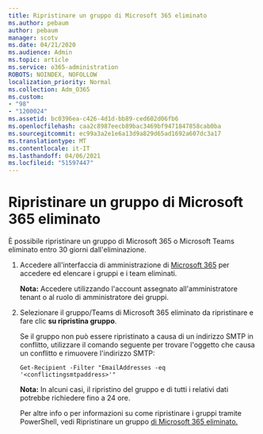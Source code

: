 ```yaml
---
title: Ripristinare un gruppo di Microsoft 365 eliminato
ms.author: pebaum
author: pebaum
manager: scotv
ms.date: 04/21/2020
ms.audience: Admin
ms.topic: article
ms.service: o365-administration
ROBOTS: NOINDEX, NOFOLLOW
localization_priority: Normal
ms.collection: Adm_O365
ms.custom:
- "98"
- "1200024"
ms.assetid: bc0396ea-c426-4d1d-bb89-ced602d06fb6
ms.openlocfilehash: caa2c8987eecb89bac3469bf9471847858cab0ba
ms.sourcegitcommit: ec99a3a2e1e6a13d9a829d65ad1692a607dc3a17
ms.translationtype: MT
ms.contentlocale: it-IT
ms.lasthandoff: 04/06/2021
ms.locfileid: "51597447"
---
```

# <a name="restore-a-deleted-microsoft-365-group"></a>Ripristinare un gruppo di Microsoft 365 eliminato

È possibile ripristinare un gruppo di Microsoft 365 o Microsoft Teams eliminato entro 30 giorni dall'eliminazione.

1. Accedere all'interfaccia di amministrazione di [Microsoft 365](https://aka.ms/RestoreDeletedGroup) per accedere ed elencare i gruppi e i team eliminati.

    **Nota:** Accedere utilizzando l'account assegnato all'amministratore tenant o al ruolo di amministratore dei gruppi.

1. Selezionare il gruppo/Teams di Microsoft 365 eliminato da ripristinare e fare clic **su ripristina gruppo**.

    Se il gruppo non può essere ripristinato a causa di un indirizzo SMTP in conflitto, utilizzare il comando seguente per trovare l'oggetto che causa un conflitto e rimuovere l'indirizzo SMTP:

    `Get-Recipient -Filter "EmailAddresses -eq '<conflictingsmtpaddress>'"`

    **Nota:** In alcuni casi, il ripristino del gruppo e di tutti i relativi dati potrebbe richiedere fino a 24 ore.

    Per altre info o per informazioni su come ripristinare i gruppi tramite PowerShell, vedi Ripristinare un gruppo [di Microsoft 365 eliminato.](https://go.microsoft.com/fwlink/?linkid=867802)